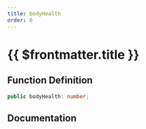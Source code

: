 ```yaml
---
title: bodyHealth
order: 0
---
```


# {{ $frontmatter.title }}

## Function Definition

```ts
public bodyHealth: number;
```

## Documentation

<!--@include: ./parts/bodyHealth.md-->
